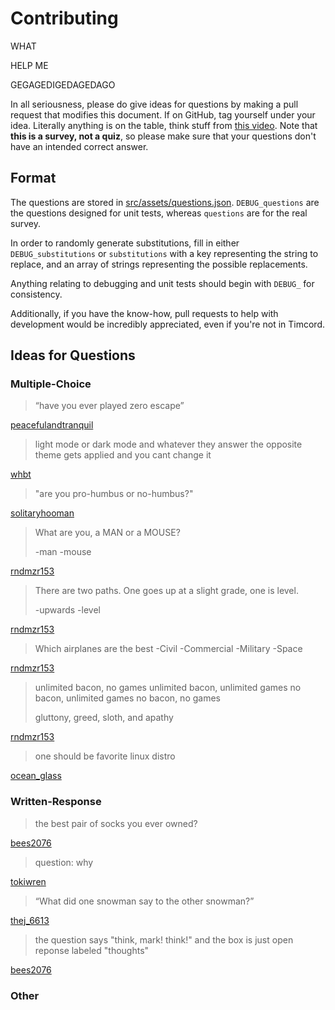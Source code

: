 # Contributing

WHAT

HELP ME

GEGAGEDIGEDAGEDAGO

In all seriousness, please do give ideas for questions by making a pull request that modifies this document. If on GitHub, tag yourself under your idea. Literally anything is on the table, think stuff from [this video](https://www.youtube.com/watch?v=WqnXp6Saa8Y). Note that **this is a survey, not a quiz**, so please make sure that your questions don't have an intended correct answer.

## Format

The questions are stored in [src/assets/questions.json](src/assets/questions.json). `DEBUG_questions` are the questions designed for unit tests, whereas `questions` are for the real survey.

In order to randomly generate substitutions, fill in either `DEBUG_substitutions` or `substitutions` with a key representing the string to replace, and an array of strings representing the possible replacements.

Anything relating to debugging and unit tests should begin with `DEBUG_` for consistency.

Additionally, if you have the know-how, pull requests to help with development would be incredibly appreciated, even if you're not in Timcord.

## Ideas for Questions

### Multiple-Choice

> “have you ever played zero escape”

[peacefulandtranquil](https://discord.com/channels/369883232767836161/849087648697155675/1374826648880418937)

> light mode or dark mode and whatever they answer the opposite theme gets applied and you cant change it

[whbt](https://discord.com/channels/369883232767836161/849087648697155675/1374826691989340403)

> "are you pro-humbus or no-humbus?"

[solitaryhooman](https://discord.com/channels/369883232767836161/849087648697155675/1374831425672577134)

> What are you, a MAN or a MOUSE?
> 
> -man
> -mouse

[rndmzr153](https://discord.com/channels/369883232767836161/849087648697155675/1374908242760564788)

> There are two paths. One goes up at a slight grade, one is level.
> 
> -upwards
> -level

[rndmzr153](https://discord.com/channels/369883232767836161/849087648697155675/1374908378127532113)

> Which airplanes are the best
> -Civil
> -Commercial
> -Military
> -Space

[rndmzr153](https://discord.com/channels/369883232767836161/849087648697155675/1374908823051178025)

> unlimited bacon, no games
> unlimited bacon, unlimited games
> no bacon, unlimited games
> no bacon, no games
> 
> gluttony, greed, sloth, and apathy

[rndmzr153](https://discord.com/channels/369883232767836161/849087648697155675/1374910831418015774)

> one should be favorite linux distro

[ocean\_glass](https://discord.com/channels/369883232767836161/849087648697155675/1374919115528998973)

### Written-Response

> the best pair of socks you ever owned?

[bees2076](https://discord.com/channels/369883232767836161/849087648697155675/1374825856668536842)

> question:
> why

[tokiwren](https://discord.com/channels/369883232767836161/849087648697155675/1374828242921328662)

> “What did one snowman say to the other snowman?”

[thej\_6613](https://discord.com/channels/369883232767836161/849087648697155675/1374828242921328662)

> the question says "think, mark! think!" and the box is just open reponse labeled "thoughts"

[bees2076](https://discord.com/channels/369883232767836161/849087648697155675/1374917958102552587)

### Other

